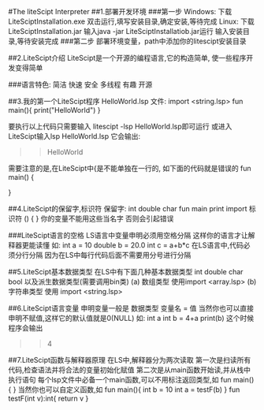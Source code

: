 #The liteScipt Interpreter
##1.部署开发环境
###第一步
Windows:
下载LiteSciptInstallation.exe
双击运行,填写安装目录,确定安装,等待完成
Linux:
下载LiteSciptInstallation.jar
输入java -jar LiteSciptInstallatiob.jar运行
输入安装目录,等待安装完成
###第二步
部署环境变量，path中添加你的litescipt安装目录

##2.LiteScipt介绍
LiteScipt是一个开源的编程语言,它的构造简单,
使一些程序开发变得简单

###语言特色:
简洁 快速 安全 
多线程 有趣 开源

##3.我的第一个LiteScipt程序
HelloWorld.lsp 文件:
import <string.lsp>
fun main(){
  print("HelloWorld")
}

要执行以上代码只需要输入
litescipt -lsp HelloWorld.lsp即可运行
或进入LiteScipt输入lsp HelloWorld.lsp
它会输出:
>>HelloWorld

需要注意的是,在LiteScipt中{是不能单独在一行的,
如下面的代码就是错误的
fun main()
{
   
}

##4.LiteScipt的保留字,标识符
保留字:
int double char fun main
print import
标识符
() { }
你的变量不能用这些当名字
否则会引起错误

###LiteScipt语言的空格
LS语言中变量申明必须用空格分隔
这样你的语言才让解释器更能读懂
如:
int a = 10
double b = 20.0
int c = a+b*c
在LS语言中,代码必须分行分隔
因为在LS中每行代码后面不需要用分号进行分隔

##5.LiteScipt基本数据类型
在LS中有下面几种基本数据类型
int double char bool
以及派生数据类型(需要调用bin类)
(a) 数组类型 使用import <array.lsp>
(b) 字符串类型 使用 import <string.lsp>

##6.LiteScipt语言变量
申明变量一般是 数据类型 变量名 = 值
当然你也可以直接申明不赋值,这样它的默认值就是0(NULL)
如:
int a
int b = 4+a
print(b) 
这个时候程序会输出
>>4

##7.LiteScipt函数与解释器原理
在LS中,解释器分为两次读取
第一次是扫读所有代码,检查语法并将合法的变量初始化赋值
第二次是从main函数开始读,并从栈中执行语句
每个lsp文件中必备一个main函数,可以不用标注返回类型,如
fun main(){
}
当然你也可以自定义函数,如
fun main(){
int b = 10
int a = testF(b)
}
fun testF(int v):int{
return v
}

